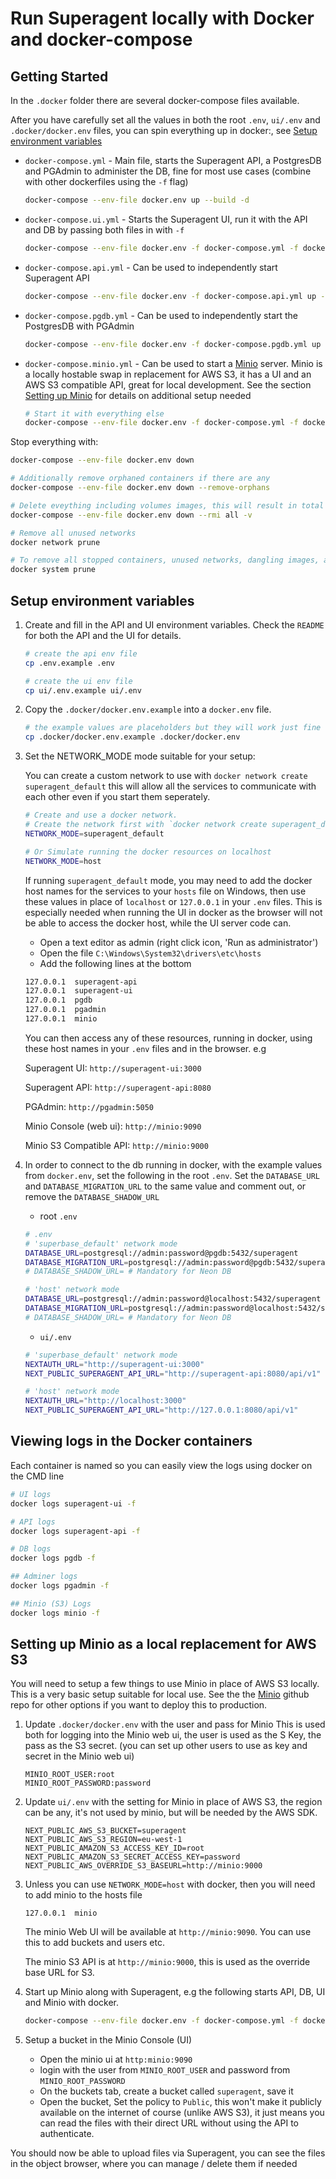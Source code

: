 # Run Superagent locally with Docker and docker-compose

## Getting Started

In the `.docker` folder there are several docker-compose files available.

After you have carefully set all the values in both the root `.env`, `ui/.env` and `.docker/docker.env` files, you can spin everything up in docker:, see [Setup environment variables](#setup-environment-variables)

- `docker-compose.yml` - Main file, starts the Superagent API, a PostgresDB and PGAdmin to administer the DB, fine for most use cases (combine with other dockerfiles using the `-f` flag)
  
  ``` bash
  docker-compose --env-file docker.env up --build -d
  ```

- `docker-compose.ui.yml` - Starts the Superagent UI, run it with the API and DB by passing both files in with `-f`
  
  ``` bash
  docker-compose --env-file docker.env -f docker-compose.yml -f docker-compose.ui.yml up --build -d
  ```

- `docker-compose.api.yml` - Can be used to independently start Superagent API

  ``` bash
  docker-compose --env-file docker.env -f docker-compose.api.yml up --build -d
  ```

- `docker-compose.pgdb.yml` - Can be used to independently start the PostgresDB with PGAdmin

  ``` bash
  docker-compose --env-file docker.env -f docker-compose.pgdb.yml up --build -d
  ```

- `docker-compose.minio.yml` - Can be used to start a [Minio](https://github.com/minio/minio) server. Minio is a locally hostable swap in replacement for AWS S3, it has a UI and an AWS S3 compatible API, great for local development. See the section [Setting up Minio](#setting-up-minio-as-a-local-replacement-for-aws-s3) for details on additional setup needed

  ``` bash
  # Start it with everything else
  docker-compose --env-file docker.env -f docker-compose.yml -f docker-compose.ui.yml -f docker-compose.minio.yml up --build -d
  ```

Stop everything with:

``` bash
docker-compose --env-file docker.env down

# Additionally remove orphaned containers if there are any
docker-compose --env-file docker.env down --remove-orphans

# Delete eveything including volumes images, this will result in total data loss
docker-compose --env-file docker.env down --rmi all -v

# Remove all unused networks
docker network prune

# To remove all stopped containers, unused networks, dangling images, and build cache, you can use:
docker system prune
```

## Setup environment variables

1. Create and fill in the API and UI environment variables. Check the `README` for both the API and the UI for details.

   ``` bash
   # create the api env file
   cp .env.example .env

   # create the ui env file
   cp ui/.env.example ui/.env
   ```

2. Copy the `.docker/docker.env.example` into a `docker.env` file.

   ``` bash
   # the example values are placeholders but they will work just fine locally.
   cp .docker/docker.env.example .docker/docker.env
   ```

3. Set the NETWORK_MODE mode suitable for your setup:

   You can create a custom network to use with `docker network create superagent_default` this will allow all the services to communicate with each other even if you start them seperately.

   ``` bash
   # Create and use a docker network.
   # Create the network first with `docker network create superagent_default`
   NETWORK_MODE=superagent_default

   # Or Simulate running the docker resources on localhost
   NETWORK_MODE=host
   ```

   If running `superagent_default` mode, you may need to add the docker host names for the services to your `hosts` file on Windows, then use these values in place of `localhost` or `127.0.0.1` in your `.env` files. This is especially needed when running the UI in docker as the browser will not be able to access the docker host, while the UI server code can.

   - Open a text editor as admin (right click icon, 'Run as administrator')
   - Open the file `C:\Windows\System32\drivers\etc\hosts`
   - Add the following lines at the bottom

   ``` bash
   127.0.0.1  superagent-api
   127.0.0.1  superagent-ui
   127.0.0.1  pgdb
   127.0.0.1  pgadmin
   127.0.0.1  minio
   ```

   You can then access any of these resources, running in docker, using these host names in your `.env` files and in the browser. e.g

   Superagent UI: `http://superagent-ui:3000`

   Superagent API: `http://superagent-api:8080`

   PGAdmin: `http://pgadmin:5050`

   Minio Console (web ui): `http://minio:9090`

   Minio S3 Compatible API: `http://minio:9000`

4. In order to connect to the db running in docker, with the example values from `docker.env`, set the following in the root `.env`. Set the `DATABASE_URL` and `DATABASE_MIGRATION_URL` to the same value and comment out, or remove the `DATABASE_SHADOW_URL`

   - root `.env`

    ``` bash
    # .env
    # 'superbase_default' network mode
    DATABASE_URL=postgresql://admin:password@pgdb:5432/superagent
    DATABASE_MIGRATION_URL=postgresql://admin:password@pgdb:5432/superagent
    # DATABASE_SHADOW_URL= # Mandatory for Neon DB

    # 'host' network mode
    DATABASE_URL=postgresql://admin:password@localhost:5432/superagent
    DATABASE_MIGRATION_URL=postgresql://admin:password@localhost:5432/superagent
    # DATABASE_SHADOW_URL= # Mandatory for Neon DB
    ```

    - `ui/.env`

    ``` bash
    # 'superbase_default' network mode
    NEXTAUTH_URL="http://superagent-ui:3000"
    NEXT_PUBLIC_SUPERAGENT_API_URL="http://superagent-api:8080/api/v1"

    # 'host' network mode
    NEXTAUTH_URL="http://localhost:3000"
    NEXT_PUBLIC_SUPERAGENT_API_URL="http://127.0.0.1:8080/api/v1"
    ```

## Viewing logs in the Docker containers

Each container is named so you can easily view the logs using docker on the CMD line

``` bash
# UI logs
docker logs superagent-ui -f

# API logs
docker logs superagent-api -f

# DB logs
docker logs pgdb -f

## Adminer logs
docker logs pgadmin -f

## Minio (S3) Logs
docker logs minio -f

```

## Setting up Minio as a local replacement for AWS S3

You will need to setup a few things to use Minio in place of AWS S3 locally. This is a very basic setup suitable for local use. See the the [Minio](https://github.com/minio/minio) github repo for other options if you want to deploy this to production.

1. Update `.docker/docker.env` with the user and pass for Minio
   This is used both for logging into the Minio web ui, the user is used as the S Key, the pass as the S3 secret. (you can set up other users to use as key and secret in the Minio web ui)

   ``` env
   MINIO_ROOT_USER:root
   MINIO_ROOT_PASSWORD:password
   ```

2. Update `ui/.env` with the setting for Minio in place of AWS S3, the region can be any, it's not used by minio, but will be needed by the AWS SDK.

   ``` env
   NEXT_PUBLIC_AWS_S3_BUCKET=superagent
   NEXT_PUBLIC_AWS_S3_REGION=eu-west-1
   NEXT_PUBLIC_AMAZON_S3_ACCESS_KEY_ID=root
   NEXT_PUBLIC_AMAZON_S3_SECRET_ACCESS_KEY=password
   NEXT_PUBLIC_AWS_OVERRIDE_S3_BASEURL=http://minio:9000
   ```

3. Unless you can use `NETWORK_MODE=host` with docker, then you will need to add minio to the hosts file

   ``` hosts
   127.0.0.1  minio
   ```

   The minio Web UI will be available at `http://minio:9090`. You can use this to add buckets and users etc.

   The minio S3 API is at `http://minio:9000`, this is used as the override base URL for S3.

4. Start up Minio along with Superagent, e.g the following starts API, DB, UI and Minio with docker.

   ``` bash
   docker-compose --env-file docker.env -f docker-compose.yml -f docker-compose.ui.yml -f docker-compose.minio.yml up --build -d
   ```

5. Setup a bucket in the Minio Console (UI)
   - Open the minio ui at `http:minio:9090`
   - login with the user from `MINIO_ROOT_USER` and password from `MINIO_ROOT_PASSWORD`
   - On the buckets tab, create a bucket called `superagent`, save it
   - Open the bucket, Set the policy to `Public`, this won't make it publicly available on the internet of course (unlike AWS S3), it just means you can read the files with their direct URL without using the API to authenticate.

You should now be able to upload files via Superagent, you can see the files in the object browser, where you can manage / delete them if needed
